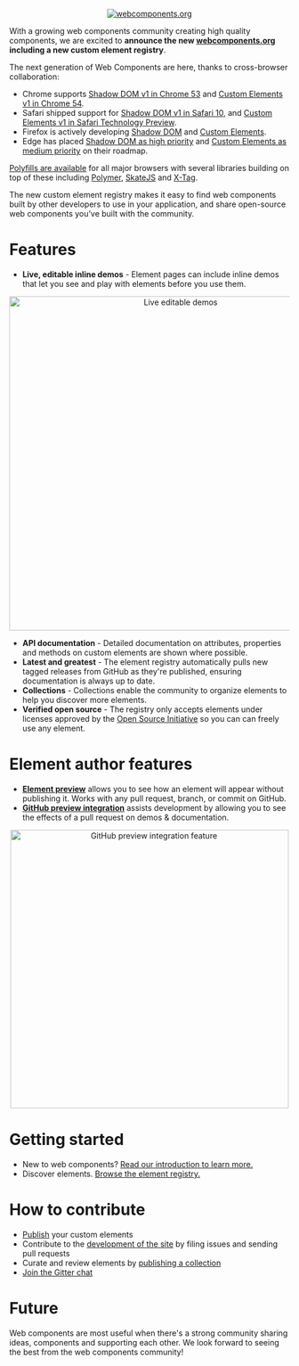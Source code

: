 <p align="center">
  <a href="https://web-components-resources.appspot.com/assets/images/launch-main.gif" target="blank">
    <img src="https://web-components-resources.appspot.com/assets/images/launch-main.gif" alt="webcomponents.org">
  </a>
</p>

With a growing web components community creating high quality components, we are excited to __announce the new [webcomponents.org](https://www.webcomponents.org) including a new custom element registry__.

The next generation of Web Components are here, thanks to cross-browser collaboration:
 * Chrome supports [Shadow DOM v1 in Chrome 53](https://www.chromestatus.com/feature/4667415417847808) and [Custom Elements v1 in Chrome 54](https://www.chromestatus.com/feature/4696261944934400).
 * Safari shipped support for [Shadow DOM v1 in Safari 10](https://webkit.org/status/#feature-shadow-dom), and [Custom Elements v1 in Safari Technology Preview](https://webkit.org/blog/7027/introducing-custom-elements/).
 * Firefox is actively developing [Shadow DOM](https://platform-status.mozilla.org/#shadow-dom) and [Custom Elements](https://platform-status.mozilla.org/#custom-elements).
 * Edge has placed [Shadow DOM as high priority](https://developer.microsoft.com/en-us/microsoft-edge/platform/status/shadowdom/) and [Custom Elements as medium priority](https://developer.microsoft.com/en-us/microsoft-edge/platform/status/customelements/) on their roadmap.

[Polyfills are available](https://www.webcomponents.org/polyfills) for all major browsers with several libraries building on top of these including [Polymer](https://www.polymer-project.org/1.0/), [SkateJS](https://github.com/skatejs/skatejs) and [X-Tag](https://x-tag.github.io/).

The new custom element registry makes it easy to find web components built by other developers to use in your application, and share open-source web components you’ve built with the community.

# Features
 * __Live, editable inline demos__ - Element pages can include inline demos that let you see and play with elements before you use them.

<p align="center">
  <a href="https://web-components-resources.appspot.com/assets/images/launch-inline-demo-small.gif" target="blank">
    <img src="https://web-components-resources.appspot.com/assets/images/launch-inline-demo-small.gif" alt="Live editable demos" width="600">
  </a>
</p>

 * __API documentation__ - Detailed documentation on attributes, properties and methods on custom elements are shown where possible.
 * __Latest and greatest__ - The element registry automatically pulls new tagged releases from GitHub as they're published, ensuring documentation is always up to date.
 * __Collections__ - Collections enable the community to organize elements to help you discover more elements.
 * __Verified open source__ - The registry only accepts elements under licenses approved by the [Open Source Initiative](https://opensource.org/) so you can can freely use any element.

# Element author features
 * [__Element preview__](https://beta.webcomponents.org/preview) allows you to see how an element will appear without publishing it. Works with any pull request, branch, or commit on GitHub.
 * [__GitHub preview integration__](https://beta.webcomponents.org/preview-integration) assists development by allowing you to see the effects of a pull request on demos & documentation.

<p align="center">
  <a href="https://web-components-resources.appspot.com/assets/images/launch-preview-integration.png" target="blank">
    <img src="https://web-components-resources.appspot.com/assets/images/launch-preview-integration.png" alt="GitHub preview integration feature" width="500">
  </a>
</p>

# Getting started
 * New to web components? [Read our introduction to learn more.](https://www.webcomponents.org/introduction)
 * Discover elements. [Browse the element registry.](https://www.webcomponents.org/)

# How to contribute
 * [Publish](https://beta.webcomponents.org/publish) your custom elements
 * Contribute to the [development of the site](https://github.com/webcomponents/beta) by filing issues and sending pull requests
 * Curate and review elements by [publishing a collection](https://beta.webcomponents.org/publish-collection)
 * [Join the Gitter chat](https://gitter.im/webcomponents/community)

# Future
Web components are most useful when there's a strong community sharing ideas, components and supporting each other. We look forward to seeing the best from the web components community!
